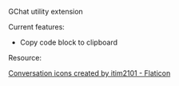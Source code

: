 GChat utility extension

Current features:
- Copy code block to clipboard



Resource:

<a href="https://www.flaticon.com/free-icons/conversation" title="conversation icons">Conversation icons created by itim2101 - Flaticon</a>